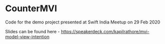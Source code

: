 # CounterMVI
Code for the demo project presented at Swift India Meetup on 29 Feb 2020

Slides can be found here - https://speakerdeck.com/kapilrathore/mvi-model-view-intention
